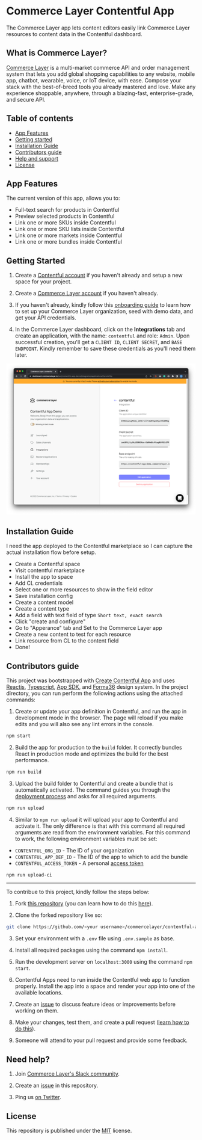 # Commerce Layer Contentful App

The Commerce Layer app lets content editors easily link Commerce Layer resources to content data in the Contentful dashboard.

## What is Commerce Layer?

[Commerce Layer](https://commercelayer.io) is a multi-market commerce API and order management system that lets you add global shopping capabilities to any website, mobile app, chatbot, wearable, voice, or IoT device, with ease. Compose your stack with the best-of-breed tools you already mastered and love. Make any experience shoppable, anywhere, through a blazing-fast, enterprise-grade, and secure API.

## Table of contents

- [App Features](#features)
- [Getting started](#getting-started)
- [Installation Guide](#installation-guide)
- [Contributors guide](#contributors-guide)
- [Help and support](#need-help)
- [License](#license)

## App Features

The current version of this app, allows you to:

- Full-text search for products in Contentful
- Preview selected products in Contentful
- Link one or more SKUs inside Contentful
- Link one or more SKU lists inside Contentful
- Link one or more markets inside Contentful
- Link one or more bundles inside Contentful

## Getting Started

1. Create a [Contentful account](https://www.contentful.com) if you haven't already and setup a new space for your project.

2. Create a [Commerce Layer account](https://dashboard.commercelayer.io/sign_up) if you haven't already.

3. If you haven't already, kindly follow this [onboarding guide](https://docs.commercelayer.io/developers) to learn how to set up your Commerce Layer organization, seed with demo data, and get your API credentials.

4. In the Commerce Layer dashboard, click on the **Integrations** tab and create an application, with the name: `contentful` and role: `Admin`. Upon successful creation, you'll get a `CLIENT ID`, `CLIENT SECRET`, and `BASE ENDPOINT`. Kindly remember to save these credentials as you'll need them later.

![A screenshot of the Commerce Layer dashboard](./public/assets/screenshots/cl-integration.png)

## Installation Guide

I need the app deployed to the Contentful marketplace so I can capture the actual installation flow before setup.

- Create a Contentful space
- Visit contentful marketplace
- Install the app to space
- Add CL credentials
- Select one or more resources to show in the field editor
- Save installation config
- Create a content model
- Create a content type
- Add a field with text field of type `Short text, exact search`
- Click "create and configure"
- Go to "Apperance" tab and Set to the Commerce Layer app
- Create a new content to test for each resource
- Link resource from CL to the content field
- Done!

## Contributors guide

This project was bootstrapped with [Create Contentful App](https://github.com/contentful/create-contentful-app) and uses [Reactjs](https://reactjs.org/), [Typescript](https://www.typescriptlang.org/), [App SDK](https://www.contentful.com/developers/docs/extensibility/app-framework/sdk/), and [Forma36](https://github.com/contentful/forma-36) design system. In the project directory, you can run perform the following actions using the attached commands:

1. Create or update your app definition in Contentful, and run the app in development mode in the browser. The page will reload if you make edits and you will also see any lint errors in the console.

```bash
npm start
```

2. Build the app for production to the `build` folder. It correctly bundles React in production mode and optimizes the build for the best performance.

```bash
npm run build
```

3. Upload the build folder to Contentful and create a bundle that is automatically activated. The command guides you through the [deployment process](https://www.contentful.com/developers/docs/extensibility/app-framework/create-contentful-app/#deploy-with-contentful) and asks for all required arguments.

```bash
npm run upload
```

4. Similar to `npm run upload` it will upload your app to Contentful and activate it. The only difference is that with this command all required arguments are read from the environment variables. For this command to work, the following environment variables must be set: 

- `CONTENTFUL_ORG_ID` - The ID of your organization
- `CONTENTFUL_APP_DEF_ID` - The ID of the app to which to add the bundle
- `CONTENTFUL_ACCESS_TOKEN` - A personal [access token](https://www.contentful.com/developers/docs/references/content-management-api/#/reference/personal-access-tokens)

```bash
npm run upload-ci
```

--- 

To contribue to this project, kindly follow the steps below:

1. Fork [this repository](https://github.com/commercelayer/contentful-app) (you can learn how to do this [here](https://help.github.com/articles/fork-a-repo)).

2. Clone the forked repository like so:

```bash
git clone https://github.com/<your username>/commercelayer/contentful-app.git && cd commercelayer/contentful-app
```

3. Set your environment with a `.env` file using `.env.sample` as base.

4. Install all required packages using the command `npm install`.

5. Run the development server on `localhost:3000` using the command `npm start`.

6. Contentful Apps need to run inside the Contentful web app to function properly. Install the app into a space and render your app into one of the available locations.

7. Create an [issue](https://github.com/commercelayer/contentful-app/issues) to discuss feature ideas or improvements before working on them.

8. Make your changes, test them, and create a pull request ([learn how to do this](https://docs.github.com/en/github/collaborating-with-issues-and-pull-requests/creating-a-pull-request)).

9. Someone will attend to your pull request and provide some feedback.

## Need help?

1. Join [Commerce Layer's Slack community](https://slack.commercelayer.app).

2. Create an [issue](https://github.com/commercelayer/commercelayer-react-checkout/issues) in this repository.

3. Ping us [on Twitter](https://twitter.com/commercelayer).

## License

This repository is published under the [MIT](LICENSE) license.
